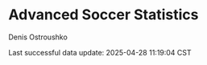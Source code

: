 # Advanced Soccer Statistics
Denis Ostroushko

<!-- gfm -->

Last successful data update: 2025-04-28 11:19:04 CST

